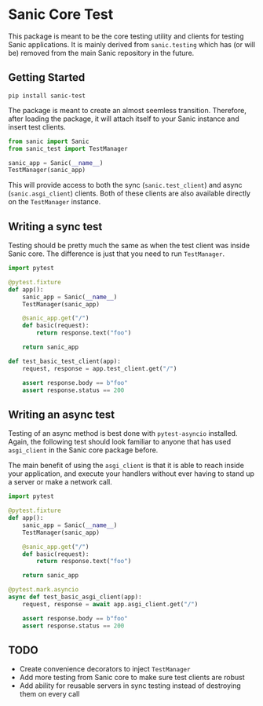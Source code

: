 # Sanic Core Test

This package is meant to be the core testing utility and clients for testing Sanic applications. It is mainly derived from `sanic.testing` which has (or will be) removed from the main Sanic repository in the future.

## Getting Started

    pip install sanic-test

The package is meant to create an almost seemless transition. Therefore, after loading the package, it will attach itself to your Sanic instance and insert test clients.

```python
from sanic import Sanic
from sanic_test import TestManager

sanic_app = Sanic(__name__)
TestManager(sanic_app)
```

This will provide access to both the sync (`sanic.test_client`) and async (`sanic.asgi_client`) clients. Both of these clients are also available directly on the `TestManager` instance.

## Writing a sync test

Testing should be pretty much the same as when the test client was inside Sanic core. The difference is just that you need to run `TestManager`.

```python
import pytest

@pytest.fixture
def app():
    sanic_app = Sanic(__name__)
    TestManager(sanic_app)

    @sanic_app.get("/")
    def basic(request):
        return response.text("foo")

    return sanic_app

def test_basic_test_client(app):
    request, response = app.test_client.get("/")

    assert response.body == b"foo"
    assert response.status == 200
```

## Writing an async test

Testing of an async method is best done with `pytest-asyncio` installed. Again, the following test should look familiar to anyone that has used `asgi_client` in the Sanic core package before.

The main benefit of using the `asgi_client` is that it is able to reach inside your application, and execute your handlers without ever having to stand up a server or make a network call.

```python
import pytest

@pytest.fixture
def app():
    sanic_app = Sanic(__name__)
    TestManager(sanic_app)

    @sanic_app.get("/")
    def basic(request):
        return response.text("foo")

    return sanic_app

@pytest.mark.asyncio
async def test_basic_asgi_client(app):
    request, response = await app.asgi_client.get("/")

    assert response.body == b"foo"
    assert response.status == 200
```

## TODO

- Create convenience decorators to inject `TestManager`
- Add more testing from Sanic core to make sure test clients are robust
- Add ability for reusable servers in sync testing instead of destroying them on every call